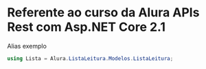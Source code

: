 # Referente ao curso da Alura APIs Rest com Asp.NET Core 2.1

Alias exemplo

```csharp
using Lista = Alura.ListaLeitura.Modelos.ListaLeitura;
```